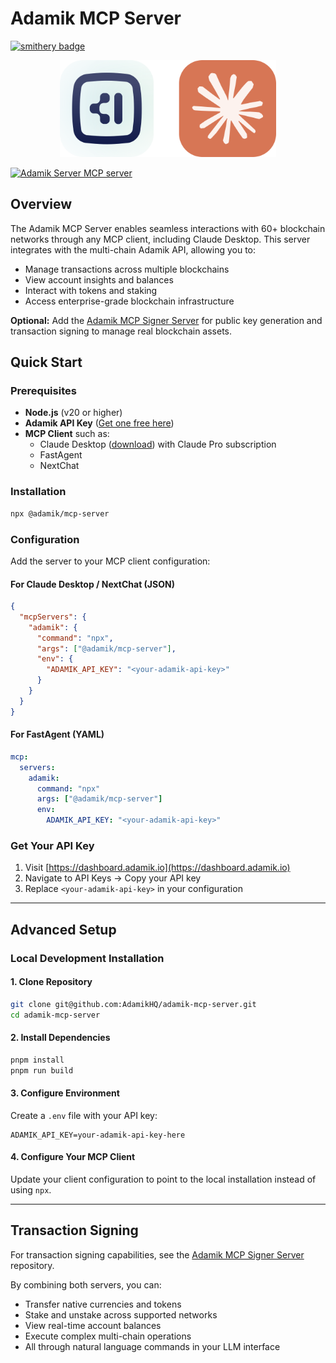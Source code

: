 # Adamik MCP Server

[![smithery badge](https://smithery.ai/badge/@AdamikHQ/adamik-mcp-server)](https://smithery.ai/server/@AdamikHQ/adamik-mcp-server)

<p align="center">
  <img src="logo.svg" alt="Adamik Logo" width="346" height="155"/>
</p>

<a href="https://glama.ai/mcp/servers/@AdamikHQ/adamik-mcp-server">
  <img width="380" height="200" src="https://glama.ai/mcp/servers/@AdamikHQ/adamik-mcp-server/badge" alt="Adamik Server MCP server" />
</a>

## Overview

The Adamik MCP Server enables seamless interactions with 60+ blockchain networks through any MCP client, including Claude Desktop. This server integrates with the multi-chain Adamik API, allowing you to:

- Manage transactions across multiple blockchains
- View account insights and balances
- Interact with tokens and staking
- Access enterprise-grade blockchain infrastructure

**Optional:** Add the [Adamik MCP Signer Server](https://github.com/AdamikHQ/signer-mcp-server) for public key generation and transaction signing to manage real blockchain assets.

## Quick Start

### Prerequisites

- **Node.js** (v20 or higher)
- **Adamik API Key** ([Get one free here](https://adamik.io/))
- **MCP Client** such as:
  - Claude Desktop ([download](https://claude.ai/download)) with Claude Pro subscription
  - FastAgent
  - NextChat

### Installation

```bash
npx @adamik/mcp-server
```

### Configuration

Add the server to your MCP client configuration:

#### For Claude Desktop / NextChat (JSON)

```json
{
  "mcpServers": {
    "adamik": {
      "command": "npx",
      "args": ["@adamik/mcp-server"],
      "env": {
        "ADAMIK_API_KEY": "<your-adamik-api-key>"
      }
    }
  }
}
```

#### For FastAgent (YAML)

```yaml
mcp:
  servers:
    adamik:
      command: "npx"
      args: ["@adamik/mcp-server"]
      env:
        ADAMIK_API_KEY: "<your-adamik-api-key>"
```

### Get Your API Key

1. Visit [https://dashboard.adamik.io](https://dashboard.adamik.io)
2. Navigate to API Keys → Copy your API key
3. Replace `<your-adamik-api-key>` in your configuration

---

## Advanced Setup

### Local Development Installation

#### 1. Clone Repository

```bash
git clone git@github.com:AdamikHQ/adamik-mcp-server.git
cd adamik-mcp-server
```

#### 2. Install Dependencies

```bash
pnpm install
pnpm run build
```

#### 3. Configure Environment

Create a `.env` file with your API key:

```env
ADAMIK_API_KEY=your-adamik-api-key-here
```

#### 4. Configure Your MCP Client

Update your client configuration to point to the local installation instead of using `npx`.

---

## Transaction Signing

For transaction signing capabilities, see the [Adamik MCP Signer Server](https://github.com/AdamikHQ/signer-mcp-server) repository.

By combining both servers, you can:

- Transfer native currencies and tokens
- Stake and unstake across supported networks
- View real-time account balances
- Execute complex multi-chain operations
- All through natural language commands in your LLM interface
